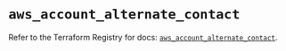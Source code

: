 # `aws_account_alternate_contact`

Refer to the Terraform Registry for docs: [`aws_account_alternate_contact`](https://registry.terraform.io/providers/hashicorp/aws/5.99.0/docs/resources/account_alternate_contact).

